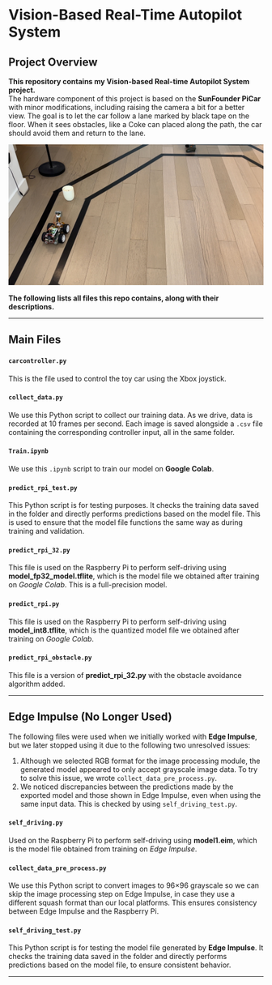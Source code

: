 

# Vision-Based Real-Time Autopilot System

## Project Overview  
**This repository contains my Vision-based Real-time Autopilot System project.**  
The hardware component of this project is based on the **SunFounder PiCar** with minor modifications, including raising the camera a bit for a better view. The goal is to let the car follow a lane marked by black tape on the floor. When it sees obstacles, like a Coke can placed along the path, the car should avoid them and return to the lane.

![Self-driving toycar](./img.png)

**The following lists all files this repo contains, along with their descriptions.**

---

## Main Files

#### `carcontroller.py`  
This is the file used to control the toy car using the Xbox joystick.

#### `collect_data.py`  
We use this Python script to collect our training data. As we drive, data is recorded at 10 frames per second. Each image is saved alongside a `.csv` file containing the corresponding controller input, all in the same folder.

#### `Train.ipynb`  
We use this `.ipynb` script to train our model on __Google Colab__.

#### `predict_rpi_test.py`  
This Python script is for testing purposes. It checks the training data saved in the folder and directly performs predictions based on the model file. This is used to ensure that the model file functions the same way as during training and validation.

#### `predict_rpi_32.py`  
This file is used on the Raspberry Pi to perform self-driving using **model_fp32_model.tflite**, which is the model file we obtained after training on _Google Colab_. This is a full-precision model.

#### `predict_rpi.py`  
This file is used on the Raspberry Pi to perform self-driving using **model_int8.tflite**, which is the quantized model file we obtained after training on _Google Colab_.

#### `predict_rpi_obstacle.py`  
This file is a version of **predict_rpi_32.py** with the obstacle avoidance algorithm added.

---

## Edge Impulse (No Longer Used)

The following files were used when we initially worked with **Edge Impulse**, but we later stopped using it due to the following two unresolved issues:

1. Although we selected RGB format for the image processing module, the generated model appeared to only accept grayscale image data. To try to solve this issue, we wrote `collect_data_pre_process.py`.
2. We noticed discrepancies between the predictions made by the exported model and those shown in Edge Impulse, even when using the same input data. This is checked by using `self_driving_test.py`.

#### `self_driving.py`  
Used on the Raspberry Pi to perform self-driving using **model1.eim**, which is the model file obtained from training on _Edge Impulse_.

#### `collect_data_pre_process.py`  
We use this Python script to convert images to 96×96 grayscale so we can skip the image processing step on Edge Impulse, in case they use a different squash format than our local platforms. This ensures consistency between Edge Impulse and the Raspberry Pi.

#### `self_driving_test.py`  
This Python script is for testing the model file generated by __Edge Impulse__. It checks the training data saved in the folder and directly performs predictions based on the model file, to ensure consistent behavior.

---
